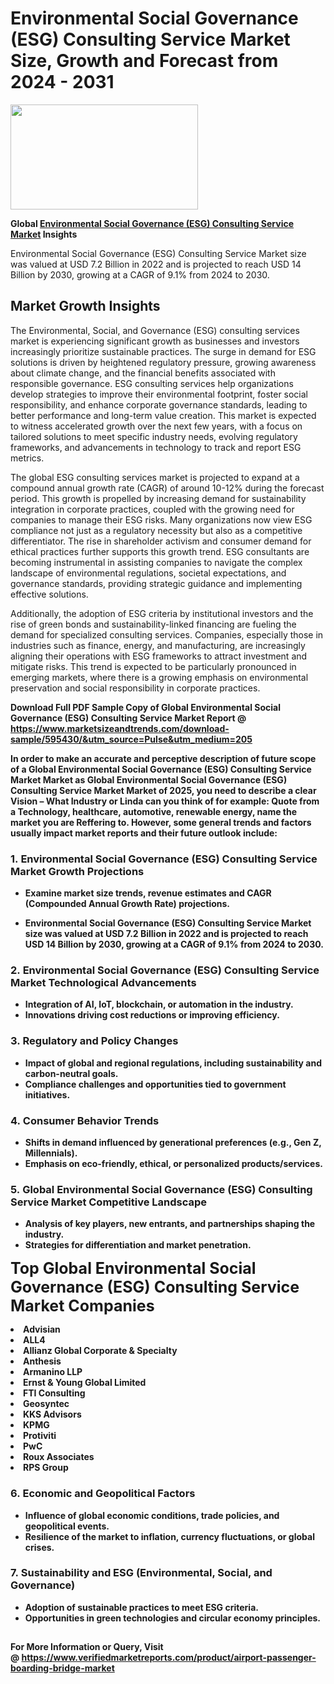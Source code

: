 <H1>Environmental Social Governance (ESG) Consulting Service Market Size, Growth and Forecast from 2024 - 2031</H1><img class="aligncenter size-medium wp-image-584254" src="https://thirdeyenews.in/wp-content/uploads/2024/09/Global-Market-Research-300x168.jpeg" alt="" width="300" height="168" /><p><strong>Global&nbsp;<a href="https://www.marketsizeandtrends.com/download-sample/595430/&amp;utm_source=Pulse&amp;utm_medium=205">Environmental Social Governance (ESG) Consulting Service Market</a> Insights</strong></p><p>Environmental Social Governance (ESG) Consulting Service Market size was valued at USD 7.2 Billion in 2022 and is projected to reach USD 14 Billion by 2030, growing at a CAGR of 9.1% from 2024 to 2030.</p><p><h2>Market Growth Insights</h2> <p>The Environmental, Social, and Governance (ESG) consulting services market is experiencing significant growth as businesses and investors increasingly prioritize sustainable practices. The surge in demand for ESG solutions is driven by heightened regulatory pressure, growing awareness about climate change, and the financial benefits associated with responsible governance. ESG consulting services help organizations develop strategies to improve their environmental footprint, foster social responsibility, and enhance corporate governance standards, leading to better performance and long-term value creation. This market is expected to witness accelerated growth over the next few years, with a focus on tailored solutions to meet specific industry needs, evolving regulatory frameworks, and advancements in technology to track and report ESG metrics.</p> <p><strong></strong></p> <p>The global ESG consulting services market is projected to expand at a compound annual growth rate (CAGR) of around 10-12% during the forecast period. This growth is propelled by increasing demand for sustainability integration in corporate practices, coupled with the growing need for companies to manage their ESG risks. Many organizations now view ESG compliance not just as a regulatory necessity but also as a competitive differentiator. The rise in shareholder activism and consumer demand for ethical practices further supports this growth trend. ESG consultants are becoming instrumental in assisting companies to navigate the complex landscape of environmental regulations, societal expectations, and governance standards, providing strategic guidance and implementing effective solutions.</p> <p>Additionally, the adoption of ESG criteria by institutional investors and the rise of green bonds and sustainability-linked financing are fueling the demand for specialized consulting services. Companies, especially those in industries such as finance, energy, and manufacturing, are increasingly aligning their operations with ESG frameworks to attract investment and mitigate risks. This trend is expected to be particularly pronounced in emerging markets, where there is a growing emphasis on environmental preservation and social responsibility in corporate practices.</p> <p><strong></p><p><span class=""><strong>Download Full PDF Sample Copy of Global Environmental Social Governance (ESG) Consulting Service Market Report</strong> @ <a href="https://www.marketsizeandtrends.com/download-sample/595430/&amp;utm_source=Pulse&amp;utm_medium=205" target="_blank">https://www.marketsizeandtrends.com/download-sample/595430/&amp;utm_source=Pulse&amp;utm_medium=205</a></span></p><p>In order to make an accurate and perceptive description of future scope of a Global&nbsp;Environmental Social Governance (ESG) Consulting Service Market Market as Global&nbsp;Environmental Social Governance (ESG) Consulting Service Market Market of 2025, you need to describe a clear Vision &ndash; What Industry or Linda can you think of for example: Quote from a Technology, healthcare, automotive, renewable energy, name the market you are Reffering to. However, some general trends and factors usually impact market reports and their future outlook include:</p><h3>1.&nbsp;<strong>Environmental Social Governance (ESG) Consulting Service Market Growth Projections</strong></h3><ul><li>Examine market size trends, revenue estimates and CAGR (Compounded Annual Growth Rate) projections.</li><li><p>Environmental Social Governance (ESG) Consulting Service Market size was valued at USD 7.2 Billion in 2022 and is projected to reach USD 14 Billion by 2030, growing at a CAGR of 9.1% from 2024 to 2030.</p></li></ul><h3>2.&nbsp;<strong>Environmental Social Governance (ESG) Consulting Service Market Technological Advancements</strong></h3><ul><li>Integration of AI, IoT, blockchain, or automation in the industry.</li><li>Innovations driving cost reductions or improving efficiency.</li></ul><h3>3.&nbsp;<strong>Regulatory and Policy Changes</strong></h3><ul><li>Impact of global and regional regulations, including sustainability and carbon-neutral goals.</li><li>Compliance challenges and opportunities tied to government initiatives.</li></ul><h3>4.&nbsp;<strong>Consumer Behavior Trends</strong></h3><ul><li>Shifts in demand influenced by generational preferences (e.g., Gen Z, Millennials).</li><li>Emphasis on eco-friendly, ethical, or personalized products/services.</li></ul><h3>5.&nbsp;<strong>Global Environmental Social Governance (ESG) Consulting Service Market Competitive Landscape</strong></h3><ul><li>Analysis of key players, new entrants, and partnerships shaping the industry.</li><li>Strategies for differentiation and market penetration.</li></ul><p data-pm-slice="1 1 []"><span style="color: inherit; font-family: inherit; font-size: 25px;">Top Global Environmental Social Governance (ESG) Consulting Service Market Companies</span></p><div class="" data-test-id=""><p><li>Advisian</li><li> ALL4</li><li> Allianz Global Corporate & Specialty</li><li> Anthesis</li><li> Armanino LLP</li><li> Ernst & Young Global Limited</li><li> FTI Consulting</li><li> Geosyntec</li><li> KKS Advisors</li><li> KPMG</li><li> Protiviti</li><li> PwC</li><li> Roux Associates</li><li> RPS Group</li></p></div><h3>6.&nbsp;<strong>Economic and Geopolitical Factors</strong></h3><ul><li>Influence of global economic conditions, trade policies, and geopolitical events.</li><li>Resilience of the market to inflation, currency fluctuations, or global crises.</li></ul><h3>7.&nbsp;<strong>Sustainability and ESG (Environmental, Social, and Governance)</strong></h3><ul><li>Adoption of sustainable practices to meet ESG criteria.</li><li>Opportunities in green technologies and circular economy principles.</li></ul><h2><strong style="font-size: 14px;">For More Information or Query, Visit @&nbsp;</strong><a style="background-color: #ffffff; font-size: 14px;" href="https://www.marketsizeandtrends.com/report/environmental-social-governance-esg-consulting-service-market/" target="_blank">https://www.verifiedmarketreports.com/product/airport-passenger-boarding-bridge-market</a></h2>
